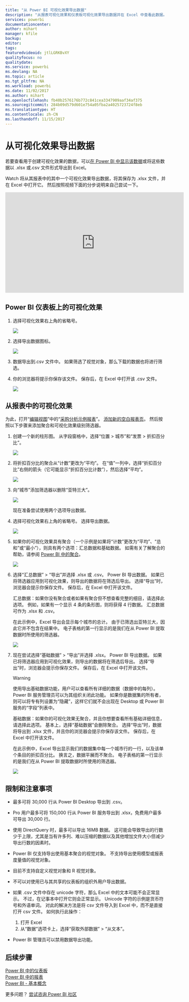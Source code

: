 ```yaml
---
title: "从 Power BI 可视化效果导出数据"
description: "从报表可视化效果和仪表板可视化效果导出数据并在 Excel 中查看此数据。"
services: powerbi
documentationcenter: 
author: mihart
manager: kfile
backup: 
editor: 
tags: 
featuredvideoid: jtlLGRKBvXY
qualityfocus: no
qualitydate: 
ms.service: powerbi
ms.devlang: NA
ms.topic: article
ms.tgt_pltfrm: NA
ms.workload: powerbi
ms.date: 11/02/2017
ms.author: mihart
ms.openlocfilehash: fb40b2576176b772c841cea3347909aaf34af375
ms.sourcegitcommit: 284b09d579d601e754a05fba2a4025723724f8eb
ms.translationtype: HT
ms.contentlocale: zh-CN
ms.lasthandoff: 11/15/2017
---
```

# <a name="export-data-from-visualizations"></a>从可视化效果导出数据
若要查看用于创建可视化效果的数据，可以[在 Power BI 中显示该数据](service-reports-show-data.md)或将这些数据以 .xlsx 或.csv 文件形式导出到 Excel。   

Watch 将从其报表中的其中一个可视化效果导出数据，将其保存为 .xlsx 文件，并在 Excel 中打开它。 然后按照视频下面的分步说明来自己尝试一下。

<iframe width="560" height="315" src="https://www.youtube.com/embed/KjheMTGjDXw" frameborder="0" allowfullscreen></iframe>

## <a name="from-a-visualization-on-a-power-bi-dashboard"></a>Power BI 仪表板上的可视化效果
1. 选择可视化效果右上角的省略号。
   
    ![](media/power-bi-visualization-export-data/pbi-export-tile3.png)
2. 选择导出数据图标。
   
    ![](media/power-bi-visualization-export-data/pbi_export_dash.png)
3. 数据导出到.csv 文件中。 如果筛选了视觉对象，那么下载的数据也将进行筛选。
4. 你的浏览器将提示你保存该文件。  保存后，在 Excel 中打开该 .csv 文件。
   
    ![](media/power-bi-visualization-export-data/pbi-export-to-excel.png)

## <a name="from-a-visualization-in-a-report"></a>从报表中的可视化效果
为此，打开“[编辑视图](service-reading-view-and-editing-view.md)”中的“[采购分析示例报表](sample-procurement.md)”。 [添加新的空白报表页](power-bi-report-add-page.md)。 然后按照以下步骤来添加聚合和可视化效果级别筛选器。

1. 创建一个新的柱形图。  从字段窗格中，选择“位置 > 城市”和“发票 > 折扣百分比”。   
   
    ![](media/power-bi-visualization-export-data/power-bi-export-data3.png)
2. 将折扣百分比的聚合从“计数”更改为“平均”。 在“值”一列中，选择“折扣百分比”右侧的箭头（它可能显示“折扣百分比计数”），然后选择“平均”。
   
    ![](media/power-bi-visualization-export-data/power-bi-export-data6.png)
3. 向“城市”添加筛选器以删除“亚特兰大”。
   
   ![](media/power-bi-visualization-export-data/power-bi-export-data4.png)
   
   现在准备尝试使用两个选项导出数据。
4. 选择可视化效果右上角的省略号。 选择导出数据。
   
   ![](media/power-bi-visualization-export-data/power-bi-export-data2.png)
5. 如果你的可视化效果具有聚合（一个示例是如果将“计数”更改为“平均”、“总和”或“最小”），则具有两个选项：汇总数据和基础数据。 如需有关了解聚合的帮助，请参阅 [Power BI 中的聚合](service-aggregates.md)。
   
    ![](media/power-bi-visualization-export-data/power-bi-export-data5.png)
6. 选择“汇总数据” > “导出”并选择 .xlsx 或 .csv。 Power BI 导出数据。  如果已将筛选器应用到可视化效果，则导出的数据将在筛选后导出。 选择“导出”时，浏览器会提示你保存文件。 保存后，在 Excel 中打开该文件。
   
   汇总数据：如果你没有聚合或者如果有聚合但不想查看完整的细目，请选择此选项。 例如，如果有一个显示 4 条的条形图，则将获得 4 行数据。 汇总数据可作为 .xlsx 和 .csv。
   
   在此示例中，Excel 导出会显示每个城市的总计。 由于已筛选出亚特兰大，因此它并不包含在结果中。  电子表格的第一行显示的是我们在从 Power BI 提取数据时所使用的筛选器。
   
   ![](media/power-bi-visualization-export-data/power-bi-export-data7.png)
7. 现在尝试选择“基础数据” > “导出”并选择 .xlsx。 Power BI 导出数据。 如果已将筛选器应用到可视化效果，则导出的数据将在筛选后导出。 选择“导出”时，浏览器会提示你保存文件。 保存后，在 Excel 中打开该文件。
   
   >[!WARNING]
   >使用导出基础数据功能，用户可以查看所有详细的数据（数据中的每列）。 Power BI 服务管理员可以为其组织关闭此功能。 如果你是数据集的所有者，则可以将专有列设置为“隐藏”，这样它们就不会出现在 Desktop 或 Power BI 服务的“字段”列表中。
   > 
   > 
   
   基础数据：如果你的可视化效果无聚合，并且你想要查看所有基础详细信息，请选择此选项。 基本上，选择“基础数据”会删除聚合。 选择“导出”时，数据将导出到 .xlsx 文件，并且你的浏览器会提示你保存该文件。 保存后，在 Excel 中打开该文件。
   
   在此示例中，Excel 导出显示我们的数据集中每一个城市行的一行，以及该单个条目的折扣百分比。 换言之，数据平展而不聚合。 电子表格的第一行显示的是我们在从 Power BI 提取数据时所使用的筛选器。  
   
   ![](media/power-bi-visualization-export-data/power-bi-export-data8.png)

## <a name="limitations-and-considerations"></a>限制和注意事项
* 最多可将 30,000 行从 Power BI Desktop 导出到 .csv。
* Pro 用户最多可将 150,000 行从 Power BI 服务导出到 .xlsx，免费用户最多可导出 30,000 行。
* 使用 DirectQuery 时，最多可以导出 16MB 数据。 这可能会导致导出的行数少于上限，尤其是当有许多列、难以压缩的数据以及其他增加文件大小但减少导出行数的因素时。
* Power BI 仅支持导出使用基本聚合的视觉对象。 不支持导出使用模型或报表度量值的视觉对象。
* 目前不支持自定义视觉对象和 R 视觉对象。
* 不可以对使用已与其共享的仪表板的组织外用户导出数据。 
* 如果 .csv 文件中存在 unicode 字符，那么 Excel 中的文本可能不会正常显示。 不过，在记事本中打开它则会正常显示。 Unicode 字符的示例是货币符号和外语单词。 对此的解决方法是将 csv 文件导入到 Excel 中，而不是直接打开 csv 文件。 如何执行此操作：
  
  1. 打开 Excel
  2. 从“数据”选项卡上，选择“获取外部数据” > “从文本”。
* Power BI 管理员可以禁用数据导出功能。

## <a name="next-steps"></a>后续步骤
[Power BI 中的仪表板](service-dashboards.md)  
[Power BI 中的报表](service-reports.md)  
[Power BI - 基本概念](service-basic-concepts.md)

更多问题？ [尝试咨询 Power BI 社区](http://community.powerbi.com/)


